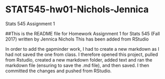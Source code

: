 # STAT545-hw01-Nichols-Jennica
Stats 545 Assignment 1

##This is the README file for Homework Assignment 1 for Stats 545 (Fall 2017) written by Jennica Nichols
This has been added from RStudio


In order to add the gapminder work, I had to create a new markdown as I had not saved the one from class. I therefore opened this project, pulled from Rstudio, created a new markdown folder, added text and ran the markdown file (ensuring to save the .md file), and then saved. I then committed the changes and pushed from RStudio.
